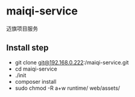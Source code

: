 # maiqi-service
迈旗项目服务

## Install step
* git clone git@192.168.0.222:<your-namespace>/maiqi-service.git
* cd maiqi-service
* ./init
* composer install
* sudo chmod -R a+w runtime/ web/assets/
